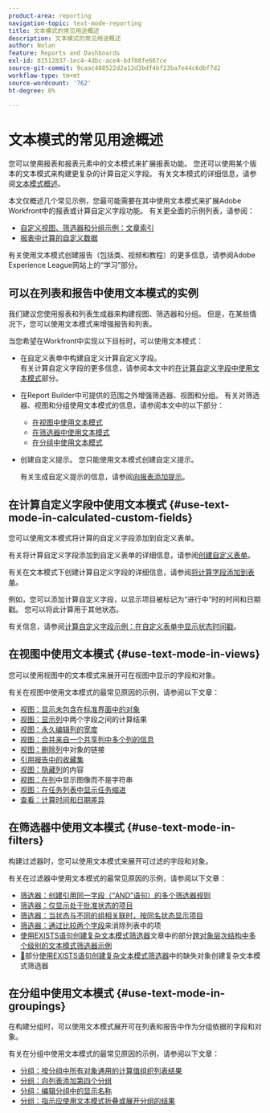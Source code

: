 ```yaml
---
product-area: reporting
navigation-topic: text-mode-reporting
title: 文本模式的常见用途概述
description: 文本模式的常见用途概述
author: Nolan
feature: Reports and Dashboards
exl-id: 81512837-1ec4-4dbc-ace4-bdf08fe667ce
source-git-commit: 9caac488522d2a12d3bdf4bf23ba7e44c6dbf7d2
workflow-type: tm+mt
source-wordcount: '762'
ht-degree: 0%

---
```


# 文本模式的常见用途概述

<!-- Audited: 1/2025 -->

<!--(NOTE: Alina: ***This is linked to Understanding Text Mode (article), and the TOC article for examples of various reporting elements)</p>-->

您可以使用报表和报表元素中的文本模式来扩展报表功能。 您还可以使用某个版本的文本模式来构建更复杂的计算自定义字段。 有关文本模式的详细信息，请参阅[文本模式概述](../../../reports-and-dashboards/reports/text-mode/understand-text-mode.md)。

本文仅概述几个常见示例，您最可能需要在其中使用文本模式来扩展Adobe Workfront中的报表或计算自定义字段功能。 有关更全面的示例列表，请参阅：

* [自定义视图、筛选器和分组示例：文章索引](../../../reports-and-dashboards/reports/custom-view-filter-grouping-samples/custom-view-filter-grouping-samples.md)
* [报表中计算的自定义数据](../../../reports-and-dashboards/reports/calc-cstm-data-reports/calculated-custom-data-reports.md)

有关使用文本模式创建报告（包括类、视频和教程）的更多信息，请参阅Adobe Experience League网站上的“学习”部分。

## 可以在列表和报告中使用文本模式的实例

我们建议您使用报表和列表生成器来构建视图、筛选器和分组。 但是，在某些情况下，您可以使用文本模式来增强报告和列表。

当您希望在Workfront中实现以下目标时，可以使用文本模式：

* 在自定义表单中构建自定义计算自定义字段。\
  有关计算自定义字段的更多信息，请参阅本文中的[在计算自定义字段中使用文本模式](#use-text-mode-in-calculated-custom-fields)部分。
* 在Report Builder中可提供的范围之外增强筛选器、视图和分组。 有关对筛选器、视图和分组使用文本模式的信息，请参阅本文中的以下部分：

   * [在视图中使用文本模式](#use-text-mode-in-views)
   * [在筛选器中使用文本模式](#use-text-mode-in-filters)
   * [在分组中使用文本模式](#use-text-mode-in-groupings)

* 创建自定义提示。 您只能使用文本模式创建自定义提示。

  有关生成自定义提示的信息，请参阅[向报表添加提示](../../../reports-and-dashboards/reports/creating-and-managing-reports/add-prompt-report.md)。

## 在计算自定义字段中使用文本模式 {#use-text-mode-in-calculated-custom-fields}

您可以使用文本模式将计算的自定义字段添加到自定义表单。

有关将计算自定义字段添加到自定义表单的详细信息，请参阅[创建自定义表单](/help/quicksilver/administration-and-setup/customize-workfront/create-manage-custom-forms/form-designer/design-a-form/design-a-form.md)。

有关在文本模式下创建计算自定义字段的详细信息，请参阅[将计算字段添加到表单](/help/quicksilver/administration-and-setup/customize-workfront/create-manage-custom-forms/form-designer/design-a-form/add-a-calculated-field.md)。

例如，您可以添加计算自定义字段，以显示项目被标记为“进行中”时的时间和日期戳。 您可以将此计算用于其他状态。

有关信息，请参阅[计算自定义字段示例：在自定义表单中显示状态时间戳](../../../reports-and-dashboards/reports/calc-cstm-data-reports/example-status-timestamp-in-calculated-field.md)。

## 在视图中使用文本模式 {#use-text-mode-in-views}

您可以使用视图中的文本模式来展开可在视图中显示的字段和对象。

有关在视图中使用文本模式的最常见原因的示例，请参阅以下文章：

* [视图：显示未包含在标准界面中的对象](../../../reports-and-dashboards/reports/custom-view-filter-grouping-samples/view-display-objects-not-in-standard-interface.md)
* [视图：显示列](../../../reports-and-dashboards/reports/custom-view-filter-grouping-samples/view-calculation-between-two-fields.md)中两个字段之间的计算结果
* [视图：永久编辑列的宽度](../../../reports-and-dashboards/reports/custom-view-filter-grouping-samples/view-edit-column-width-permanently.md)
* [视图：合并来自一个共享列中多个列的信息](../../../reports-and-dashboards/reports/custom-view-filter-grouping-samples/view-merge-columns.md)
* [视图：删除列](../../../reports-and-dashboards/reports/custom-view-filter-grouping-samples/view-remove-link-to-object.md)中对象的链接
* [引用报告中的收藏集](../../../reports-and-dashboards/reports/text-mode/reference-collections-report.md)
* [视图：隐藏列](../../../reports-and-dashboards/reports/custom-view-filter-grouping-samples/view-hide-column-content.md)的内容
* [视图：在列](../../../reports-and-dashboards/reports/custom-view-filter-grouping-samples/view-display-image-in-view.md)中显示图像而不是字符串
* [视图：在任务列表中显示任务缩进](../../../reports-and-dashboards/reports/custom-view-filter-grouping-samples/view-display-task-identations.md)
* [查看：计算时间和日期差异](../../../reports-and-dashboards/reports/custom-view-filter-grouping-samples/view-calculate-time-and-date-differences.md)

## 在筛选器中使用文本模式 {#use-text-mode-in-filters}

构建过滤器时，您可以使用文本模式来展开可过滤的字段和对象。

有关在过滤器中使用文本模式的最常见原因的示例，请参阅以下文章：

* [筛选器：创建引用同一字段（“AND”语句）的多个筛选器规则](../../../reports-and-dashboards/reports/custom-view-filter-grouping-samples/filter-refrence-the-same-field-multiple-times.md)
* [筛选器：仅显示处于批准状态的项目](../../../reports-and-dashboards/reports/custom-view-filter-grouping-samples/filter-for-items-in-approval-status.md)
* [筛选器：当状态与不同的组相关联时，按同名状态显示项目](../../../reports-and-dashboards/reports/custom-view-filter-grouping-samples/filter-same-name-statuses-from-different-groups.md)
* [筛选器：通过比较两个字段](../../../reports-and-dashboards/reports/custom-view-filter-grouping-samples/filter-items-by-comparing-two-fields.md)来消除列表中的项
* [使用EXISTS语句创建复杂文本模式筛选器](../../../reports-and-dashboards/reports/text-mode/create-complex-text-mode-filters-using-exists-statements.md)文章中的部分[跨对象层次结构中多个级别的文本模式筛选器示例](../../../reports-and-dashboards/reports/text-mode/create-complex-text-mode-filters-using-exists-statements.md#examples)
* [&#128279;](../../../reports-and-dashboards/reports/text-mode/create-complex-text-mode-filters-using-exists-statements.md#missing-object-filters)部分[使用EXISTS语句创建复杂文本模式筛选器](../../../reports-and-dashboards/reports/text-mode/create-complex-text-mode-filters-using-exists-statements.md)中的缺失对象创建复杂文本模式筛选器

## 在分组中使用文本模式 {#use-text-mode-in-groupings}

在构建分组时，可以使用文本模式展开可在列表和报告中作为分组依据的字段和对象。

有关在分组中使用文本模式的最常见原因的示例，请参阅以下文章：

* [分组：按分组中所有对象通用的计算值组织列表结果](../../../reports-and-dashboards/reports/custom-view-filter-grouping-samples/grouping-by-calculated-common-values.md)
* [分组：向列表添加第四个分组](../../../reports-and-dashboards/reports/custom-view-filter-grouping-samples/grouping-add-fourth-grouping.md)
* [分组：编辑分组中的显示名称](../../../reports-and-dashboards/reports/custom-view-filter-grouping-samples/grouping-rename-grouping.md)
* [分组：指示应使用文本模式折叠或展开分组的结果](../../../reports-and-dashboards/reports/custom-view-filter-grouping-samples/grouping-collapsed-or-expanded-results.md)
